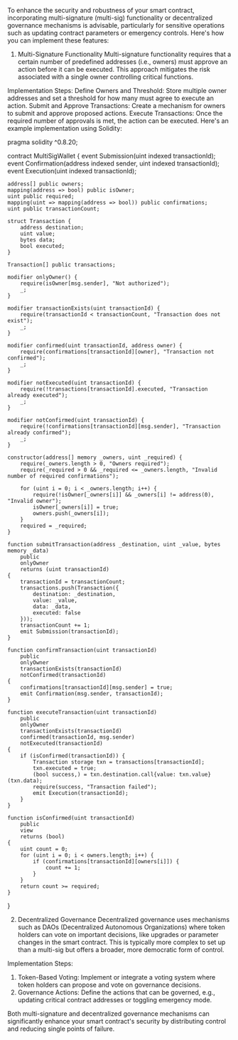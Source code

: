 To enhance the security and robustness of your smart contract, incorporating multi-signature (multi-sig) functionality or decentralized governance mechanisms is advisable, particularly for sensitive operations such as updating contract parameters or emergency controls. Here's how you can implement these features:

1. Multi-Signature Functionality
Multi-signature functionality requires that a certain number of predefined addresses (i.e., owners) must approve an action before it can be executed. This approach mitigates the risk associated with a single owner controlling critical functions.

Implementation Steps:
Define Owners and Threshold: Store multiple owner addresses and set a threshold for how many must agree to execute an action.
Submit and Approve Transactions: Create a mechanism for owners to submit and approve proposed actions.
Execute Transactions: Once the required number of approvals is met, the action can be executed.
Here's an example implementation using Solidity:


pragma solidity ^0.8.20;

contract MultiSigWallet {
    event Submission(uint indexed transactionId);
    event Confirmation(address indexed sender, uint indexed transactionId);
    event Execution(uint indexed transactionId);

    address[] public owners;
    mapping(address => bool) public isOwner;
    uint public required;
    mapping(uint => mapping(address => bool)) public confirmations;
    uint public transactionCount;

    struct Transaction {
        address destination;
        uint value;
        bytes data;
        bool executed;
    }

    Transaction[] public transactions;

    modifier onlyOwner() {
        require(isOwner[msg.sender], "Not authorized");
        _;
    }

    modifier transactionExists(uint transactionId) {
        require(transactionId < transactionCount, "Transaction does not exist");
        _;
    }

    modifier confirmed(uint transactionId, address owner) {
        require(confirmations[transactionId][owner], "Transaction not confirmed");
        _;
    }

    modifier notExecuted(uint transactionId) {
        require(!transactions[transactionId].executed, "Transaction already executed");
        _;
    }

    modifier notConfirmed(uint transactionId) {
        require(!confirmations[transactionId][msg.sender], "Transaction already confirmed");
        _;
    }

    constructor(address[] memory _owners, uint _required) {
        require(_owners.length > 0, "Owners required");
        require(_required > 0 && _required <= _owners.length, "Invalid number of required confirmations");

        for (uint i = 0; i < _owners.length; i++) {
            require(!isOwner[_owners[i]] && _owners[i] != address(0), "Invalid owner");
            isOwner[_owners[i]] = true;
            owners.push(_owners[i]);
        }
        required = _required;
    }

    function submitTransaction(address _destination, uint _value, bytes memory _data)
        public
        onlyOwner
        returns (uint transactionId)
    {
        transactionId = transactionCount;
        transactions.push(Transaction({
            destination: _destination,
            value: _value,
            data: _data,
            executed: false
        }));
        transactionCount += 1;
        emit Submission(transactionId);
    }

    function confirmTransaction(uint transactionId)
        public
        onlyOwner
        transactionExists(transactionId)
        notConfirmed(transactionId)
    {
        confirmations[transactionId][msg.sender] = true;
        emit Confirmation(msg.sender, transactionId);
    }

    function executeTransaction(uint transactionId)
        public
        onlyOwner
        transactionExists(transactionId)
        confirmed(transactionId, msg.sender)
        notExecuted(transactionId)
    {
        if (isConfirmed(transactionId)) {
            Transaction storage txn = transactions[transactionId];
            txn.executed = true;
            (bool success,) = txn.destination.call{value: txn.value}(txn.data);
            require(success, "Transaction failed");
            emit Execution(transactionId);
        }
    }

    function isConfirmed(uint transactionId)
        public
        view
        returns (bool)
    {
        uint count = 0;
        for (uint i = 0; i < owners.length; i++) {
            if (confirmations[transactionId][owners[i]]) {
                count += 1;
            }
        }
        return count >= required;
    }
}

2. Decentralized Governance
Decentralized governance uses mechanisms such as DAOs (Decentralized Autonomous Organizations) where token holders can vote on important decisions, like upgrades or parameter changes in the smart contract. This is typically more complex to set up than a multi-sig but offers a broader, more democratic form of control.

Implementation Steps:
1. Token-Based Voting: Implement or integrate a voting system where token holders can propose and vote on governance decisions.
2. Governance Actions: Define the actions that can be governed, e.g., updating critical contract addresses or toggling emergency mode.

Both multi-signature and decentralized governance mechanisms can significantly enhance your smart contract's security by distributing control and reducing single points of failure.
